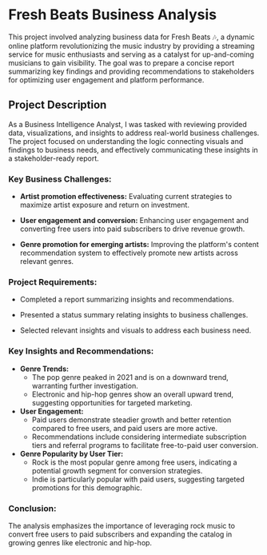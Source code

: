 # Fresh Beats Business Analysis

This project involved analyzing business data for Fresh Beats 🎶, a dynamic online platform revolutionizing the music industry by providing a streaming service for music enthusiasts and serving as a catalyst for up-and-coming musicians to gain visibility. The goal was to prepare a concise report summarizing key findings and providing recommendations to stakeholders for optimizing user engagement and platform performance. 

## Project Description

As a Business Intelligence Analyst, I was tasked with reviewing provided data, visualizations, and insights to address real-world business challenges. The project focused on understanding the logic connecting visuals and findings to business needs, and effectively communicating these insights in a stakeholder-ready report. 

### Key Business Challenges:

* **Artist promotion effectiveness:** Evaluating current strategies to maximize artist exposure and return on investment.
   
* **User engagement and conversion:** Enhancing user engagement and converting free users into paid subscribers to drive revenue growth.
   
* **Genre promotion for emerging artists:** Improving the platform's content recommendation system to effectively promote new artists across relevant genres.

### Project Requirements:

* Completed a report summarizing insights and recommendations.
   
* Presented a status summary relating insights to business challenges.
   
* Selected relevant insights and visuals to address each business need.

### Key Insights and Recommendations:

* **Genre Trends:**
   * The pop genre peaked in 2021 and is on a downward trend, warranting further investigation. 
   * Electronic and hip-hop genres show an overall upward trend, suggesting opportunities for targeted marketing. 
* **User Engagement:**
   * Paid users demonstrate steadier growth and better retention compared to free users, and paid users are more active.
   * Recommendations include considering intermediate subscription tiers and referral programs to facilitate free-to-paid user conversion.
* **Genre Popularity by User Tier:**
   * Rock is the most popular genre among free users, indicating a potential growth segment for conversion strategies. 
   * Indie is particularly popular with paid users, suggesting targeted promotions for this demographic. 

### Conclusion:

The analysis emphasizes the importance of leveraging rock music to convert free users to paid subscribers and expanding the catalog in growing genres like electronic and hip-hop.
